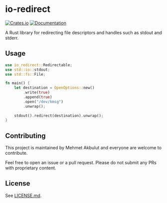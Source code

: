 # io-redirect

[![Crates.io](https://img.shields.io/crates/v/io-redirect.svg)](https://crates.io/crates/io-redirect)
[![Documentation](https://docs.rs/io-redirect/badge.svg)](https://docs.rs/io-redirect)

A Rust library for redirecting file descriptors and handles such as stdout and stderr.

## Usage

```rust
use io_redirect::Redirectable;
use std::io::stdout;
use std::fs::File;

fn main() {
    let destination = OpenOptions::new()
        .write(true)
        .append(true)
        .open("/dev/kmsg")
        .unwrap();
    
    stdout().redirect(destination).unwrap();
}
```

## Contributing

This project is maintained by Mehmet Akbulut and everyone are welcome to contribute.

Feel free to open an issue or a pull request. Please do not submit any PRs with proprietary content.

## License

See [LICENSE.md](LICENSE.md).